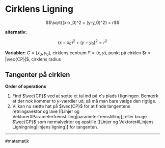 # Cirklens Ligning

$$\sqrt{(x-x_0)^2 + (y-y_0)^2} = r$$

**alternativ:**

$$(x-x_0)^2 + (y-y_0)^2 = r^2$$

**Variabler:**
$C = (x_0,y_0)$, cirklens centrum
$P = (x,y)$, punkt på cirklen
$r = |\vec{CP}|$, cirklens radius

## Tangenter på cirklen

**Order of operations**
1. Find $\vec{CP}$ ved at sætte et tal ind på $x$'s plads i ligningen. Bemærk at der nok kommer to $y$-værdier ud, så må man bare vælge den rigtige.
2. Vi kan nu sætte hat på $\vec{CP}$ for at finde tangentens retningsvektor og lave [[Linjer og Vektorer#Parameterfremstilling|parameterfremstilling]] eller bruge $\vec{CP}$ som normalvektor og opstille [[Linjer og Vektorer#Linjens Ligningning|linjens ligning]] for tangenten.

---

#matematik 